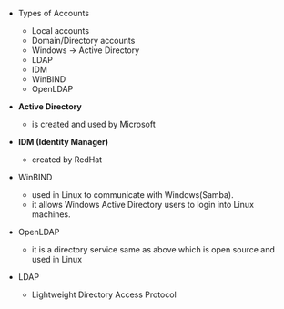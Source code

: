 - Types of Accounts 
	- Local accounts 
	- Domain/Directory accounts 
	- Windows $\rightarrow$ Active Directory 
	- LDAP 
	- IDM
	- WinBIND
	- OpenLDAP

- **Active Directory** 
	- is created and used by Microsoft

- **IDM (Identity Manager)**
	- created by RedHat

- WinBIND
	- used in Linux to communicate with Windows(Samba).
	- it allows Windows Active Directory users to login into Linux machines.

-  OpenLDAP
	- it is a directory service same as above which is open source and used in Linux

- LDAP
	- Lightweight Directory Access Protocol 


